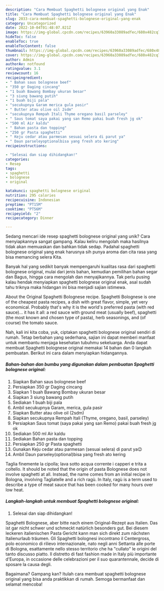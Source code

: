 ```yaml
---
description: "Cara Membuat Spaghetti bolognese original yang Enak"
title: "Cara Membuat Spaghetti bolognese original yang Enak"
slug: 2033-cara-membuat-spaghetti-bolognese-original-yang-enak
category: Uncategorized
date: 2022-10-04T01:48:07.821Z
image: https://img-global.cpcdn.com/recipes/63960a33089adfec/680x482cq70/spaghetti-bolognese-original-foto-resep-utama.jpg
hideToc: false
enableToc: true
enableTocContent: false
thumbnail: https://img-global.cpcdn.com/recipes/63960a33089adfec/680x482cq70/spaghetti-bolognese-original-foto-resep-utama.jpg
cover: https://img-global.cpcdn.com/recipes/63960a33089adfec/680x482cq70/spaghetti-bolognese-original-foto-resep-utama.jpg
author: Admin
authorAv: notfound
ratingvalue: 3.1
reviewcount: 16
recipeingredient:
- " Bahan saus bolognese beef"
- "350 gr Daging cincang"
- "1 buah Bawang Bombay ukuran besar"
- "3 siung bawang putih"
- "1 buah biji pala"
- "secukupnya Garam merica gula pasir"
- " Butter atau olive oil 2sdm"
- "secukupnya Rempah Itali Thyme oregano basil parseley"
- " Saus tomat saya pakai yang san Remo pakai buah fresh jg ok"
- "500 ml Air kaldu"
- " Bahan pasta dan topping"
- "250 gr Pasta spaghetti"
- " Keju cedar atau parmesan sesuai selera di parut ya"
- " Daun parseleyoptionalbisa yang fresh ato kering"
recipeinstructions:

- "Selesai dan siap dihidangkan!"
categories:
- Resep
tags:
- spaghetti
- bolognese
- original

katakunci: spaghetti bolognese original 
nutrition: 295 calories
recipecuisine: Indonesian
preptime: "PT15M"
cooktime: "PT56M"
recipeyield: "2"
recipecategory: Dinner

---
```





Sedang mencari ide resep spaghetti bolognese original yang unik? Cara menyiapkannya sangat gampang. Kalau keliru mengolah maka hasilnya tidak akan memuaskan dan bahkan tidak sedap. Padahal spaghetti bolognese original yang enak harusnya sih punya aroma dan cita rasa yang bisa memancing selera Kita.





Banyak hal yang sedikit banyak mempengaruhi kualitas rasa dari spaghetti bolognese original, mulai dari jenis bahan, kemudian pemilihan bahan segar dan Bagus, hingga cara mengolah dan menyajikannya. Tak perlu pusing kalau hendak menyiapkan spaghetti bolognese original enak,      asal sudah tahu triknya maka hidangan ini bisa menjadi sajian istimewa.














About the Original Spaghetti Bolognese recipe. Spaghetti Bolognese is one of the cheapest pasta recipes, a dish with great flavor, simple, yet very economical. Probably that&#39;s why it is the world&#39;s preferred pasta (with red sauce)… it has it all: a red sauce with ground meat (usually beef), spaghetti (the most known and chosen type of pasta), herb seasonings, and (of course) the tomato sauce.






Nah, kali ini kita coba, yuk, ciptakan spaghetti bolognese original sendiri di rumah. Tetap berbahan yang sederhana, sajian ini dapat memberi manfaat untuk membantu menjaga kesehatan tubuhmu sekeluarga. Anda dapat membuat Spaghetti bolognese original memakai 14 bahan dan 0 langkah pembuatan. Berikut ini cara dalam menyiapkan hidangannya.

<!--inarticleads1-->

##### Bahan-bahan dan bumbu yang digunakan dalam pembuatan Spaghetti bolognese original:

1. Siapkan  Bahan saus bolognese beef
1. Persiapkan 350 gr Daging cincang
1. Siapkan 1 buah Bawang Bombay ukuran besar
1. Siapkan 3 siung bawang putih
1. Sediakan 1 buah biji pala
1. Ambil secukupnya Garam, merica, gula pasir
1. Siapkan  Butter atau olive oil (2sdm)
1. Siapkan secukupnya Rempah Itali (Thyme, oregano, basil, parseley)
1. Persiapkan  Saus tomat (saya pakai yang san Remo) pakai buah fresh jg ok
1. Sediakan 500 ml Air kaldu
1. Sediakan  Bahan pasta dan topping
1. Persiapkan 250 gr Pasta spaghetti
1. Gunakan  Keju cedar atau parmesan (sesuai selera) di parut ya😉
1. Ambil  Daun parseley(optional)bisa yang fresh ato kering


Taglia finemente la cipolla; lava sotto acqua corrente i capperi e trita a coltello. It should be noted that the origin of pasta Bolognese does not involve spaghetti at all. Instead, the name comes from an initial recipe in Bologna, involving Tagliatelle and a rich ragù. In Italy, ragù is a term used to describe a type of meat sauce that has been cooked for many hours over low heat. 

<!--inarticleads2-->

##### Langkah-langkah untuk membuat Spaghetti bolognese original:


1. Selesai dan siap dihidangkan!

Spaghetti Bolognese, aber bitte nach einem Original-Rezept aus Italien. Das ist gar nicht schwer und schmeckt natürlich besonders gut. Bei diesem leckeren italienischen Pasta Gericht kann man sich direkt zum nächsten Italienurlaub träumen. Gli Spaghetti bolognesi incontrano il Centergross, polo economico di rilievo internazionale, nato negli anni Settanta alle porte di Bologna, esattamente nello stesso territorio che ha &#34;cullato&#34; le origini del tanto discusso piatto. Il distretto di fast fashion made in Italy più importante d&#39;Europa, in occasione delle celebrazioni per il suo quarantennale, decide di sposare la causa degli. 

Bagaimana? Gampang kan? Itulah cara membuat spaghetti bolognese original yang bisa anda praktikkan di rumah. Semoga bermanfaat dan selamat mencoba!
